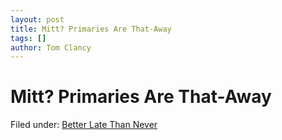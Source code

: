 ```yaml
---
layout: post
title: Mitt? Primaries Are That-Away
tags: []
author: Tom Clancy
---
```


# Mitt? Primaries Are That-Away

Filed under: <a href="http://upcoming.yahoo.com/event/401836/" target="_blank">Better Late Than Never</a>
